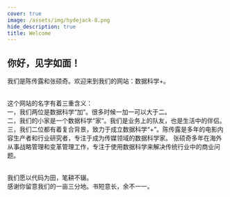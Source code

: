 ```yaml
---
cover: true
image: /assets/img/hydejack-8.png
hide_description: true
title: Welcome
---
```

## 你好，见字如面！
我们是陈传露和张硕奇。欢迎来到我们的网站：数据科学+。<br><br>

这个网站的名字有着三重含义：<br>
一，我们两位是数据科学“加”。很多时候一加一可以大于二。<br>
二，我们的小家是一个数据科学“家”。我们是业务上的队友，也是生活中的伴侣。<br>
三，我们二位都有着复合背景，致力于成立数据科学“+”。陈传露是多年的电影内容生产者和行业研究者，专注于成为传媒领域的数据科学家。
张硕奇多年在海外从事战略管理和变革管理工作，专注于使用数据科学来解决传统行业中的商业问题。<br><br>

我们愿以代码为田，笔耕不辍。  <br>
感谢你留意我们的一亩三分地。书短意长，余不一一。


